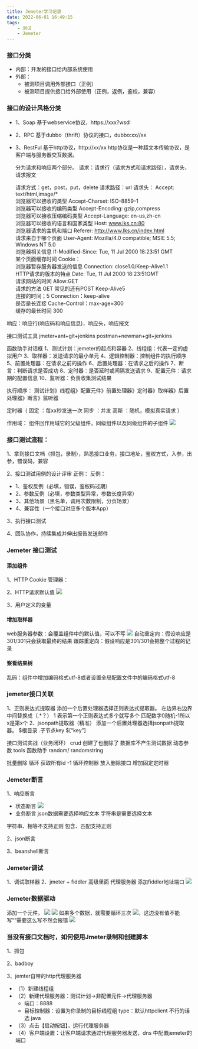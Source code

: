 ```yaml
---
title: Jemeter学习记录
date: 2022-06-01 16:49:15
tags:
    - 测试
    - Jemeter
---
```

### 接口分类
+ 内部：开发的接口给内部系统使用
+ 外部：
  - 被测项目调用外部接口（正例）
  - 被测项目提供接口给外部使用（正例，返例，鉴权，兼容）
### 接口的设计风格分类
- 1、Soap
基于webservice协议，https://xxx?wsdl
- 2、RPC
基于dubbo（thrift）协议的接口，dubbo:xx//xx
- 3、RestFul
基于http协议，http://xx/xx
  http协议是一种超文本传输协议，是客户端与服务器交互数据。
  
  分为请求和响应两个部分。
请求：请求行（请求方式和请求路径），请求头，请求报文

    请求方式：get，post，put，delete
请求路径：url
请求头：
Accept: text/html,image/*                                            
浏览器可以接收的类型
Accept-Charset: ISO-8859-1                                      
浏览器可以接收的编码类型
Accept-Encoding: gzip,compress                              
浏览器可以接收压缩编码类型
Accept-Language: en-us,zh-cn                                
浏览器可以接收的语言和国家类型
Host: www.lks.cn:80                                               
浏览器请求的主机和端口
Referer: http://www.lks.cn/index.html                         
请求来自于哪个页面
User-Agent: Mozilla/4.0 compatible; MSIE 5.5; Windows NT 5.0   
浏览器相关信息
If-Modified-Since: Tue, 11 Jul 2000 18:23:51 GMT   
某个页面缓存时间
Cookie：                                                                    
浏览器暂存服务器发送的信息
Connection: close1.0/Keep-Alive1.1                          
HTTP请求的版本的特点
Date: Tue, 11 Jul 2000 18:23:51GMT                       
请求网站的时间
Allow:GET                                                                  
请求的方法 GET 常见的还有POST
Keep-Alive5                                                            
连接的时间；5
Connection：keep-alive                                             
是否是长连接
Cache-Control：max-age=300                                   
缓存的最长时间 300


响应：响应行(响应码和响应信息)，响应头，响应报文

接口测试工具
jmeter+ant+git+jenkins
postman+newman+git+jenkins

函数助手对话框
1、测试计划：jemeter的起点和容器
2、线程组：代表一定的虚拟用户
3、取样器：发送请求的最小单元
4、逻辑控制器：控制组件的执行顺序
5、前置处理器：在请求之前的操作
6、后置处理器：在请求之后的操作
7、断言：判断请求是否成功
8、定时器：是否延时或间隔发送请求
9、配置元件：请求期的配置信息
10、监听器：负责收集测试结果

执行顺序：
测试计划》线程组》配置元件》前置处理器》定时器》取样器》后置处理器》断言》监听器

定时器（
固定 ：每xx秒发送一次
同步 ：并发 
高斯 ：随机，模拟真实请求
）

作用域：
组件回作用域它的父级组件，同级组件以及同级组件的子组件
![](./Jemeter/2022-06-01-18-22-17.png)

### 接口测试流程：
1、拿到接口文档（抓包，录制），熟悉接口业务，接口地址，鉴权方式，入参，出参，错误码，兼容

2、接口测试用例的设计评审
正例：
反例：
  + 1、鉴权反例（必填，错误，鉴权码过期）
  + 2、参数反例（必填，参数类型异常，参数长度异常）
  + 3、其他场景（黑名单，调用次数限制，分页场景）
  + 4、兼容性（一个接口对应多个版本App）

3、执行接口测试

4、团队协作，持续集成并伸出报告发送邮件  

### Jemeter 接口测试
#### 添加组件
1、HTTP Cookie 管理器：

2、HTTP请求默认值
![](./Jemeter/2022-06-01-18-41-41.png)

3、用户定义的变量
#### 增加取样器
web服务器参数：会覆盖组件中的默认值，可以不写
![](./Jemeter/2022-06-01-18-46-08.png)
自动重定向：假设响应是301/301只会获取最终的结果
跟踪重定向：假设响应是301/301会把整个过程的记录
#### 察看结果树

乱码：组件中增加编码格式utf-8或者设置全局配置文件中的编码格式utf-8


### jemeter接口关联
1、正则表达式提取器
添加一个后置处理器选择正则表达式提取器。
左边界右边界中间替换成（.*？）
$1$ 表示第一个正则表达式多个就写多个
匹配数字0随机-1所以x是第x个
2、jsonpath提取器（精准）
添加一个后置处理器选择jsonpath提取器。
$根目录 .子节点key
$[“key”]

接口测试实战（业务闭环） 
crud 创建了也删除了 数据库不产生测试数据
动态参数 tools 函数助手 random/
randomstring 

批量删除 循环
获取所有id -1 循环控制器 放入删除接口 增加固定定时器

### Jemeter断言
1、响应断言
- 状态断言
  ![](./Jemeter/2022-06-02-11-01-32.png)
- 业务断言
json数据需要选择响应文本
字符串是需要选择文本

字符串、相等不支持正则
包含、匹配支持正则

2、json断言

3、beanshell断言

### Jemeter调试
1、调试取样器
2、jmeter + fiddler
高级里面 代理服务器 添加fiddler地址端口
![](./Jemeter/2022-06-02-11-28-11.png)

### Jemeter数据驱动
添加一个元件，
![](./Jemeter/2022-06-02-11-46-29.png)
![](./Jemeter/2022-06-02-11-49-33.png)
如果多个数据，就需要循环三次
![](./Jemeter/2022-06-02-11-38-58.png)，这边没有值不能写“”需要这么写不然会报错
![](./Jemeter/2022-06-02-11-50-45.png)

### 当没有接口文档时，如何使用Jmeter录制和创建脚本
1、抓包

2、badboy

3、jemter自带的http代理服务器
- （1）新建线程组
- （2）新建代理服务器：测试计划->非配置元件->代理服务器
  + 端口：8888
  + 目标控制器：设置为你录制的目标线程组
  type：默认httpclient 不行的话选 java
- （3）点击【启动按钮】，运行代理服务器
- （4）客户端设置：让客户端请求通过代理服务器发送，dns 中配置jemeter的端口